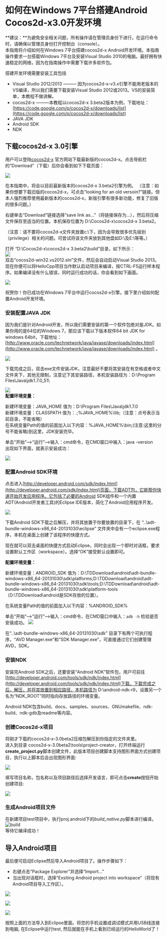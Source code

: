 # 如何在Windows 7平台搭建Android Cocos2d-x3.0开发环境


**建议：**为避免安全相关问题，所有操作请在管理员身份下进行，在运行命令时，请确保以管理员身份打开控制台（console）。      
本指南将介绍如何在Windows 7平台搭建cocos2d-x Android开发环境。本指南操作要求一台搭载Windows 7平台及安装Visual Studio 2010的电脑。最好拥有快速稳定的网络，因为在指南操作中需要下载许多软件包。


搭建开发环境需要安装工具包括

- Visual Studio 2012/2013 ——— 因为cocos2d-x-v3.x引擎不能用老版本的VS编译，所以我们需要下载安装Visual Studio 2012或2013。VS的安装简单，本教程不做讲解。
- cocos2d-x ———本教程以cocos2d-x 3.beta2版本为例，下载地址：[https://code.google.com/p/cocos2d-x/downloads/list](https://code.google.com/p/cocos2d-x/downloads/list)
- JAVA JDK
- Android SDK
- NDK


## 下载cocos2d-x 3.0引擎
     
用户可以登陆[cocos2d-x](http://www.cocos2d-x.org/) 官方网站下载最新版的cocos2d-x。点击导航栏的“Download”（下载）后你会看到如下下载页面：

![](./res/download.jpg)

在本指南中，将会以目前最新版本的cocos2d-x 3.beta2引擎为例。
（注意：如果你想要下载旧版的cocos2d-x，可点击“looking for an old versoin?”链接。但本人强烈推荐使用最新版本的cocos2d-x，新版引擎有很多新功能，修复了旧版的很多问题。）

右键单击“Download”链接选择“save link as…”（将链接保存为…），然后将压缩文件保存至适当的位置。本机保存位置为 D:\Cocos2d-x\cocos2d-x 3.beta2。    
  
（注意：请不要将cocos2d-x文件夹放置c:\下，因为会导致很多优先级别（privilege）相关的问题。可尝试将该文件夹放到其他盘如D:\及E:\等等。）

打开 “D:\Cocos2d-x\cocos2d-x 3.beta2\build”目录，如下所示：           
![](./res/cocos2dxdirectory.jpg)         
双击“cocos2d-win32.vs2012.sln”文件，然后会自动启动Visual Studio 2013。
现在你便可以将HelloCpp项目当作默认启动项目来编译，按CTRL-F5运行样本程序。如果编译没有什么错误，同时运行成功的话，你会看到如下画面。

![](./res/hello.jpg)

祝贺你！你已成功在Windows 7平台中运行cocos2d-x引擎。接下里介绍如何配置Android开发环境。


### 安装配置JAVA JDK
因为我们是针对Android开发，所以我们需要安装的第一个软件包绝对是JDK。如果你用的是64位的Windows 7，那应该下载以下版本软件64 bit JDK for windows 64bit，下载地址：[http://www.oracle.com/technetwork/java/javase/downloads/index.html](http://www.oracle.com/technetwork/java/javase/downloads/index.html) 。    

![](./res/jdk_download.jpg)


下载完成之后，双击exe文件安装JDK，注意最好不要将其安装在有空格或者中文文件夹下，其他无限制，注意记下其安装路径，本机安装路径为：D:\Program Files\Java\jdk1.7.0_51\

![](./res/jdk.jpg)           
**配置环境变量：**

新建环境变量：JAVA_HOME 值为：D:\Program Files\Java\jdk1.7.0     
新建环境变量：CLASSPATH  值为：.;%JAVA_HOME%\lib;（注意：点号表示当前目录，不能省略）    
在系统变量Path的值的前面加入以下内容：%JAVA_HOME%\bin;(注意:这里的分号不能省略)到这里，JDK安装完毕。     

单击“开始”—>“运行”—>输入：cmd命令，在CMD窗口中输入：java -version  
出现如下界面，就表示安装成功：

![](./res/cmd_java.jpg)

### 配置Android SDK环境

点击进入[http://developer.android.com/sdk/index.html](http://developer.android.com/sdk/index.html)页面，下载ADT包，它能帮你快速开始开发应用程序。它包括了必要的Android SDK组件和一个内置ADT(Android开发者工具)的Eclipse IDE版本，简化了Android应用程序开发。

![](./res/SDK.jpg)

下载Android SDK下载之后解压，并将其放置于你要放置的目录下，在 “..\adt-bundle-windows-x86_64-20131030\eclipse” 文件夹中会有一个eclipse.exe程序，本机在桌面上创建了该程序的快捷方式。

现在就可以双击桌面的快捷方式启动Eclipse，同时会出现一个即时对话框，要求设置默认工作区（workspace）。选择“OK”接受默认设置即可。

**配置环境变量：**

新建环境变量：ANDROID_SDK 值为：D:\TDDownload\android\adt-bundle-windows-x86_64-20131030\sdk\platforms\;D:\TDDownload\android\adt-bundle-windows-x86_64-20131030\sdk\tools\;D:\TDDownload\android\adt-bundle-windows-x86_64-20131030\sdk\platform-tools（D:\TDDownload\android是SDK存放的位置）。
       
在系统变量Path的值的前面加入以下内容：%ANDROID_SDK%    

单击“开始”—>“运行”—>输入：cmd命令，在CMD窗口中输入：`adb -h` 检验是否安装成功。
![](./res/adb.png)

在“..\adt-bundle-windows-x86_64-20131030\sdk” 目录下有两个可执行程序，“AVD Manager.exe”和“SDK Manager.exe”，可直接通过它们创建管理AVD，SDK。

### 安装NDK
安装完Android SDK之后，还要安装“Android NDK”软件包，用户可前往[http://developer.android.com/tools/sdk/ndk/index.html](http://developer.android.com/tools/sdk/ndk/index.html)下载。下载完成之后，解压，并将其放置到相应路径，本机路径为 D:\android-ndk-r9，设置另一个名为“NDK_ROOT”同时指向存放路径的环境变量。

Android NDK包含build、docs、samples、sources、GNUmakefile、ndk-build、ndk-gdb及readme等内容。


### 创建Cocos2d-x项目
将刚才下载的cocos2d-x-3.0beta2压缩包解压到你指定的文件夹里。         
进入到目录 cocos2d-x-3.0beta2\tools\project-creator，打开终端运行**create_project.py**脚本创建文件，此版本项目创建脚本支持图形界面方式创建项目，执行以上脚本后会出现图形界面:

![](./res/create1.jpg)

填写项目名称，包名称以及项目路径后选择开发语言，即可点击**create**按钮开始创建项目:

![](./res/create2.jpg)

### 生成Android项目文件

在新建项目test项目中，执行proj.android下的*build_native.py*脚本进行编译。            
![build](res/build.jpg)           
等待它编译成功！

## 导入Android项目
最后便可启动Eclipse然后导入Android项目了。操作步骤如下：

- 右键点击“Package Explorer”并选择“Import…”
- 当出现对话框时，选择“Exsiting Android project into workspace”（将现有Android项目导入工作区）。

![](./res/importandroid.jpg)

![](./res/import.jpg)

![](./res/improt1.jpg)

按照上面的方法导入到Eclipse里面。将您的手机设置成调试模式并用USB线连接到电脑, 在Eclipse中运行test, 然后就能在手机上看到已经运行的HelloWorld了！

